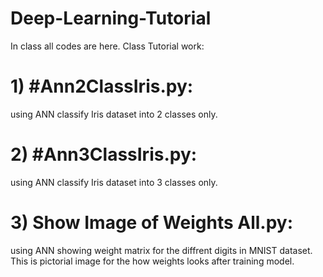 # Deep-Learning-Tutorial
In class all codes are here.
Class Tutorial work:
# 1) #Ann2ClassIris.py:
using ANN classify Iris dataset into 2 classes only.
# 2) #Ann3ClassIris.py:
using ANN classify Iris dataset into 3 classes only.
# 3) Show Image of Weights All.py:
using ANN showing weight matrix for the diffrent digits in MNIST dataset. This is pictorial image for the how weights looks after training model. 
